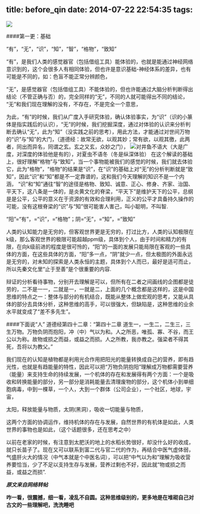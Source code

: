 title: before_qin
date: 2014-07-22 22:54:35
tags:
---
![](http://imgsrc.baidu.com/forum/pic/item/ac4e98003af33a871939f369c75c10385243b5e1.jpg)

####第一更：基础

“有”，“无”，“识”，“知”，“智”，“格物”，“致知”

“有”，是我们人类的感觉器官（包括借组工具）能体验的，也就是能通过神经网络意识到的，这个会很多人有相同体验，但也许是意识基础-神经体系的差异，也有可能是不同的，如：色盲不能正常分辨颜色，

“无”，是感觉器官（包括借组工具）不能体验的，但也许能通过大脑分析判断得出结论（不管正确与否）的，完全同样的“无”，不同的人就可能得出不同的结论，
“无”和我们现在理解的没有，不存在，不是完全一个意思，

为此，“有”的时候，我们从广度入手研究体验，确认体验事实，为“识”（识的小篆体是指实践后的认识），“无”的时候，我们挖掘深度，通过对体验的认识来分析判断去确认“无”，此为“知”（没实践之前的思考），用此方法，才能通过对世间万物的“识”与“知”的大门，（道德经：故常无欲，以观其妙；常有欲，以观其徼，此两者，同出而异名，同谓之玄。玄之又玄，众妙之门），
![](http://imgsrc.baidu.com/forum/pic/item/d6b457310a55b31967297f0642a98226cefc176c.jpg)对井鱼不语大（大是广度，对深度的体验他是有的），对夏虫不语冬（冬是纵深体验）
在这个解读的基础上，很好理解“格物”与“致知”，当一个事物能被我们的感觉的时候，我们就去体验它，此为“格物”，“格物”的结果是“识”，在“识”的基础上对“无”的分析判断就是“致知”，因此“识”和“知”都是不一定靠谱的，这和我们今天理解的知识不是一个内涵，
“识”和“知”通往“智”的途径是格物、致知、诚意、正心、修身、齐家、治国、平天下，这八条是一体的，是炎黄文化的脊梁，“平天下”是维护天下的公平，总纲是是公平，公平的意义在于资源的有效和合理利用，正义的公平才具备持久操作的可能，没有这根脊梁的“识”与“知”很可能害人害己，叫小聪明，不叫智.

“阳”=“有”，=“识”，=“格物”；阴=“无”，=“知”，=“致知”

人类的认知能力是无穷的，但客观世界更是无穷的，打过比方，人类的认知极限在k级，那么客观世界的极限可能超越ppm级，具体到个人，由于时间和精力的有限，在向k级前进的程度是很可怜的，“阳”的一面的发展只能局限在客观的一些具体的方面，在这些具体的方面，“阳”多一点，“阴”就少一点，但太极图的外面永远是无穷的，对未知的探索是人类永恒的主题，具体到个人而已，最好是适可而止，所以先秦文化里“止于至善”是个很重要的内容.

辩证的分析看待事物，分别开去理解是可以，但所有在二者之间画线的企图都是徒劳的，二不是一一，二就是一，一就是二，上面的几个概念都是这样的，这是中国思维的特点之一：整体与部分的有机结合，既能从整体上做宏观的思考，又能从具体的部分去具体分析，这种思维的高手，可以很强大，但缺陷是，这种思维的业余水平就变成了“差不多先生”。

####下面说“人”
道德经第四十二章：“第四十二章 道生一，一生二，二生三，三生万物。万物负阴而抱阳，冲（中）气以为和。人之所恶，唯孤、寡、不谷，而王公以为称。故物或损之而益，或益之而损。人之所教，我亦教之。强梁者不得其死，吾将以为教父。” 

我们现在的认知是植物都是利用光合作用把阳光的能量转换成自己的营养，即有趋光性，也就是有趋能量的特性，因此可以把“万物负阴抱阳”理解成万物都需要营养（能量）来支持生命的持续发展，一个机体的存在和发展得有两个方面：一个是吸收和转换能量的部分，另一部分是消耗能量去清理废物的部分，这个机体小到单细胞病毒，中到一棵草，一个人，大到一个群体（公司企业），一个社区，地球，宇宙，

太阳，释放能量与物质，太阴(黑洞），吸收一切能量与物质，

这两个方面的协调运作，维持机体的存在与发展，自然世界的有机体是如此，人类世界的事物也是如此，（这个话题很多，还在思考之中）

以前在老家的时候，有注意到太肥沃的地上的水稻长势很好，却没什么好的收成，就只长苗子了。现在又可以联系到富二代与官二代的作为，再结合中医气虚体弱，气盛肝火大的情况（中气本就是个中医名词），可以把“中气以为和”理解为吸收营养要恰当，少了不足以支持生存与发展，营养过剩也不好，因此就“物或损之而益，或益之而损”.


***原文来自网络转帖***

**咋一看，很震撼，细一看，凌乱不自圆。这种思维级别的，更多地是在堆砌自己对古文的一些理解吧，洗洗睡吧**
